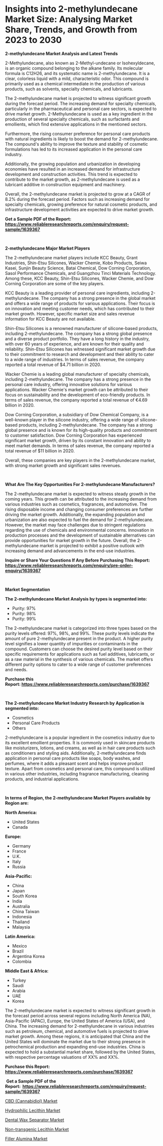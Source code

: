 <p><h1>Insights into 2-methylundecane Market Size: Analysing Market Share, Trends, and Growth from 2023 to 2030</h1></p><p><strong>2-methylundecane Market Analysis and Latest Trends</strong></p>
<p><p>2-Methylundecane, also known as 2-Methyl-undecane or Isohexyldecane, is an organic compound belonging to the alkane family. Its molecular formula is C12H26, and its systematic name is 2-methylundecane. It is a clear, colorless liquid with a mild, characteristic odor. This compound is primarily used as a chemical intermediate in the production of various products, such as solvents, specialty chemicals, and lubricants.</p><p>The 2-methylundecane market is projected to witness significant growth during the forecast period. The increasing demand for specialty chemicals, particularly in the pharmaceutical and personal care sectors, is expected to drive market growth. 2-Methylundecane is used as a key ingredient in the production of several specialty chemicals, such as surfactants and emollients, which find extensive applications in the mentioned sectors.</p><p>Furthermore, the rising consumer preference for personal care products with natural ingredients is likely to boost the demand for 2-methylundecane. The compound's ability to improve the texture and stability of cosmetic formulations has led to its increased application in the personal care industry.</p><p>Additionally, the growing population and urbanization in developing economies have resulted in an increased demand for infrastructure development and construction activities. This trend is expected to contribute to the market growth, as 2-methylundecane is used as a lubricant additive in construction equipment and machinery.</p><p>Overall, the 2-methylundecane market is projected to grow at a CAGR of 8.2% during the forecast period. Factors such as increasing demand for specialty chemicals, growing preference for natural cosmetic products, and infrastructure development activities are expected to drive market growth.</p></p>
<p><strong>Get a Sample PDF of the Report:&nbsp; <a href="https://www.reliableresearchreports.com/enquiry/request-sample/1639367">https://www.reliableresearchreports.com/enquiry/request-sample/1639367</a></strong></p>
<p>&nbsp;</p>
<p><strong>2-methylundecane Major Market Players</strong></p>
<p><p>The 2-methylundecane market players include KCC Beauty, Grant Industries, Shin-Etsu Silicones, Wacker Chemie, Kobo Products, Seiwa Kasei, Sunjin Beauty Science, Batai Chemical, Dow Corning Corporation, Sasol Performance Chemicals, and Guangzhou Tinci Materials Technology. Among these, KCC Beauty, Shin-Etsu Silicones, Wacker Chemie, and Dow Corning Corporation are some of the key players.</p><p>KCC Beauty is a leading provider of personal care ingredients, including 2-methylundecane. The company has a strong presence in the global market and offers a wide range of products for various applications. Their focus is on innovation and meeting customer needs, which has contributed to their market growth. However, specific market size and sales revenue information for KCC Beauty are not available.</p><p>Shin-Etsu Silicones is a renowned manufacturer of silicone-based products, including 2-methylundecane. The company has a strong global presence and a diverse product portfolio. They have a long history in the industry, with over 60 years of experience, and are known for their quality and reliability. Shin-Etsu Silicones has witnessed significant market growth due to their commitment to research and development and their ability to cater to a wide range of industries. In terms of sales revenue, the company reported a total revenue of $4.71 billion in 2020.</p><p>Wacker Chemie is a leading global manufacturer of specialty chemicals, including 2-methylundecane. The company has a strong presence in the personal care industry, offering innovative solutions for various applications. Wacker Chemie's market growth can be attributed to their focus on sustainability and the development of eco-friendly products. In terms of sales revenue, the company reported a total revenue of €4.69 billion in 2020.</p><p>Dow Corning Corporation, a subsidiary of Dow Chemical Company, is a well-known player in the silicone industry, offering a wide range of silicone-based products, including 2-methylundecane. The company has a strong global presence and is known for its high-quality products and commitment to customer satisfaction. Dow Corning Corporation has experienced significant market growth, driven by its constant innovation and ability to meet market demands. In terms of sales revenue, the company reported a total revenue of $11 billion in 2020.</p><p>Overall, these companies are key players in the 2-methylundecane market, with strong market growth and significant sales revenues.</p></p>
<p>&nbsp;</p>
<p><strong>What Are The Key Opportunities For 2-methylundecane Manufacturers?</strong></p>
<p><p>The 2-methylundecane market is expected to witness steady growth in the coming years. This growth can be attributed to the increasing demand from various industries such as cosmetics, fragrances, and automotive. The rising disposable income and changing consumer preferences are further driving the market growth. Additionally, the expanding population and urbanization are also expected to fuel the demand for 2-methylundecane. However, the market may face challenges due to stringent regulations regarding the use of chemicals and environmental concerns. Innovation in production processes and the development of sustainable alternatives can provide opportunities for market growth in the future. Overall, the 2-methylundecane market is projected to exhibit a positive outlook with increasing demand and advancements in the end-use industries.</p></p>
<p><strong>Inquire or Share Your Questions If Any Before Purchasing This Report: <a href="https://www.reliableresearchreports.com/enquiry/pre-order-enquiry/1639367">https://www.reliableresearchreports.com/enquiry/pre-order-enquiry/1639367</a></strong></p>
<p>&nbsp;</p>
<p><strong>Market Segmentation</strong></p>
<p><strong>The 2-methylundecane Market Analysis by types is segmented into:</strong></p>
<p><ul><li>Purity: 97%</li><li>Purity: 98%</li><li>Purity: 99%</li></ul></p>
<p><p>The 2-methylundecane market is categorized into three types based on the purity levels offered: 97%, 98%, and 99%. These purity levels indicate the amount of pure 2-methylundecane present in the product. A higher purity level signifies a lower quantity of impurities or contaminants in the compound. Customers can choose the desired purity level based on their specific requirements for applications such as fuel additives, lubricants, or as a raw material in the synthesis of various chemicals. The market offers different purity options to cater to a wide range of customer preferences and needs.</p></p>
<p><strong>Purchase this Report:&nbsp;<a href="https://www.reliableresearchreports.com/purchase/1639367">https://www.reliableresearchreports.com/purchase/1639367</a></strong></p>
<p>&nbsp;</p>
<p><strong>The 2-methylundecane Market Industry Research by Application is segmented into:</strong></p>
<p><ul><li>Cosmetics</li><li>Personal Care Products</li><li>Others</li></ul></p>
<p><p>2-methylundecane is a popular ingredient in the cosmetics industry due to its excellent emollient properties. It is commonly used in skincare products like moisturizers, lotions, and creams, as well as in hair care products such as conditioners and styling aids. Additionally, 2-methylundecane finds application in personal care products like soaps, body washes, and perfumes, where it adds a pleasant scent and helps improve product texture. Apart from cosmetics and personal care, this compound is utilized in various other industries, including fragrance manufacturing, cleaning products, and industrial applications.</p></p>
<p>&nbsp;</p>
<p><strong>In terms of Region, the 2-methylundecane Market Players available by Region are:</strong></p>
<p>
    <p> <strong> North America: </strong>
        <ul>
            <li>United States</li>
            <li>Canada</li>
        </ul>
        </p> 
    <p> <strong> Europe: </strong>
        <ul>
            <li>Germany</li>
            <li>France</li>
            <li>U.K.</li>
            <li>Italy</li>
            <li>Russia</li>
        </ul>
        </p> 
    <p> <strong> Asia-Pacific: </strong>
        <ul>
            <li>China</li>
            <li>Japan</li>
            <li>South Korea</li>
            <li>India</li>
            <li>Australia</li>
            <li>China Taiwan</li>
            <li>Indonesia</li>
            <li>Thailand</li>
            <li>Malaysia</li>
        </ul>
        </p> 
    <p> <strong> Latin America: </strong>
        <ul>
            <li>Mexico</li>
            <li>Brazil</li>
            <li>Argentina Korea</li>
            <li>Colombia</li>
        </ul>
        </p> 
    <p> <strong> Middle East & Africa: </strong>
        <ul>
            <li>Turkey</li>
            <li>Saudi</li>
            <li>Arabia</li>
            <li>UAE</li>
            <li>Korea</li>
        </ul>
    </p>
    </p>
<p><p>The 2-methylundecane market is expected to witness significant growth in the forecast period across several regions including North America (NA), Asia-Pacific (APAC), Europe, the United States of America (USA), and China. The increasing demand for 2-methylundecane in various industries such as petroleum, chemical, and automotive fuels is projected to drive market growth. Among these regions, it is anticipated that China and the United States will dominate the market due to their strong presence in petrochemical production and expanding end-use industries. China is expected to hold a substantial market share, followed by the United States, with respective percentage valuations of XX% and XX%.</p></p>
<p><strong>Purchase this Report: <a href="https://www.reliableresearchreports.com/purchase/1639367">https://www.reliableresearchreports.com/purchase/1639367</a></strong></p>
<p>&nbsp;<strong>Get a Sample PDF of the Report:&nbsp;&nbsp;<a href="https://www.reliableresearchreports.com/enquiry/request-sample/1639367">https://www.reliableresearchreports.com/enquiry/request-sample/1639367</a></strong></p>
<p><strong></strong></p>
<p><p><a href="https://github.com/gshchiplitsov/Market-Research-Report-List-1/blob/main/cbd-cannabidiol-market.md">CBD (Cannabidiol) Market</a></p><p><a href="https://github.com/deliacustodio40/Market-Research-Report-List-1/blob/main/hydrophilic-lecithin-market.md">Hydrophilic Lecithin Market</a></p><p><a href="https://github.com/dzharov81/Market-Research-Report-List-1/blob/main/dental-wax-separator-market.md">Dental Wax Separator Market</a></p><p><a href="https://github.com/scarol104/Market-Research-Report-List-1/blob/main/non-transgenic-lecithin-market.md">Non-transgenic Lecithin Market</a></p><p><a href="https://github.com/ambrozg/Market-Research-Report-List-1/blob/main/filler-alumina-market.md">Filler Alumina Market</a></p></p>